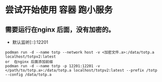 # 尝试开始使用 容器 跑小服务

## 需要运行在nginx 后面，没有加密的。

- 默认监听[::]:12201

```shell
podman run -d --name totp --network host -v <加密文件.a>:/data/totp.a localhost/totpv2:latest
or  在nginx 后面添加前缀
podman run -d --name totp -p 12201:12201 -v </path/to/totp.a>:/data/totp.a localhost/totpv2:latest --prefix /totp --config /data/totp.a
```

